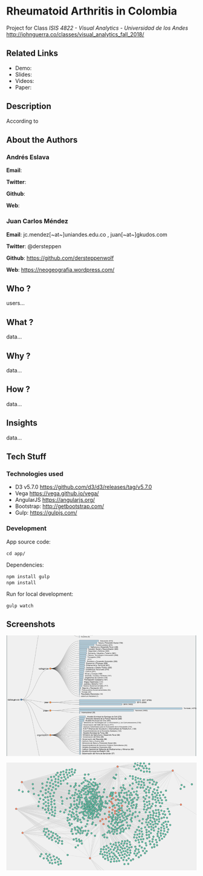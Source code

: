 # Rheumatoid Arthritis in Colombia

Project for  Class *ISIS 4822 -  Visual Analytics - Universidad de los Andes* http://johnguerra.co/classes/visual_analytics_fall_2018/

## Related Links

* Demo: 
* Slides: 
* Videos: 
* Paper: 


## Description

According to 


## About the Authors 


### Andrés Eslava

**Email**: 

**Twitter**: 

**Github**: 

**Web**: 

### Juan Carlos Méndez


**Email**: jc.mendez[~at~]uniandes.edu.co , juan[~at~]gkudos.com

**Twitter**: @dersteppen

**Github**: https://github.com/dersteppenwolf

**Web**: https://neogeografia.wordpress.com/

## Who ? 

users... 


## What ?

data...

## Why ?

data...

## How ?

data...

## Insights

data...

## Tech Stuff


### Technologies used

* D3 v5.7.0 https://github.com/d3/d3/releases/tag/v5.7.0
* Vega https://vega.github.io/vega/
* AngularJS https://angularjs.org/
* Bootstrap: http://getbootstrap.com/
* Gulp: https://gulpjs.com/

### Development

App source code:

    cd app/

Dependencies: 

    npm install gulp
    npm install

Run for local development:

    gulp watch



## Screenshots

![alt text](https://raw.githubusercontent.com/dersteppenwolf/isis4822/master/hw5/images/a.png "Visualization")

![alt text](https://raw.githubusercontent.com/dersteppenwolf/isis4822/master/hw5/images/b.png "Visualization")














